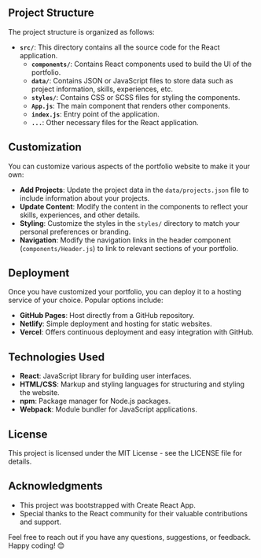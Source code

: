 
## Project Structure

The project structure is organized as follows:

-   **`src/`**: This directory contains all the source code for the React application.
    -   **`components/`**: Contains React components used to build the UI of the portfolio.
    -   **`data/`**: Contains JSON or JavaScript files to store data such as project information, skills, experiences, etc.
    -   **`styles/`**: Contains CSS or SCSS files for styling the components.
    -   **`App.js`**: The main component that renders other components.
    -   **`index.js`**: Entry point of the application.
    -   **`...`**: Other necessary files for the React application.

## Customization

You can customize various aspects of the portfolio website to make it your own:

-   **Add Projects**: Update the project data in the `data/projects.json` file to include information about your projects.
-   **Update Content**: Modify the content in the components to reflect your skills, experiences, and other details.
-   **Styling**: Customize the styles in the `styles/` directory to match your personal preferences or branding.
-   **Navigation**: Modify the navigation links in the header component (`components/Header.js`) to link to relevant sections of your portfolio.

## Deployment

Once you have customized your portfolio, you can deploy it to a hosting service of your choice. Popular options include:

-   **GitHub Pages**: Host directly from a GitHub repository.
-   **Netlify**: Simple deployment and hosting for static websites.
-   **Vercel**: Offers continuous deployment and easy integration with GitHub.

## Technologies Used

-   **React**: JavaScript library for building user interfaces.
-   **HTML/CSS**: Markup and styling languages for structuring and styling the website.
-   **npm**: Package manager for Node.js packages.
-   **Webpack**: Module bundler for JavaScript applications.

## License

This project is licensed under the MIT License - see the LICENSE file for details.

## Acknowledgments

-   This project was bootstrapped with Create React App.
-   Special thanks to the React community for their valuable contributions and support.

Feel free to reach out if you have any questions, suggestions, or feedback. Happy coding! 😊